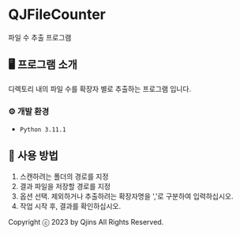 # QJFileCounter
파일 수 추출 프로그램

## 🖥️ 프로그램 소개
디렉토리 내의 파일 수를 확장자 별로 추출하는 프로그램 입니다.
<br>

### ⚙️ 개발 환경
- `Python 3.11.1`

## 📌 사용 방법
1. 스캔하려는 폴더의 경로를 지정
2. 결과 파일을 저장할 경로를 지정
3. 옵션 선택. 제외하거나 추출하려는 확장자명을 ','로 구분하여 입력하십시오.
4. 작업 시작 후, 결과를 확인하십시오.

Copyright ⓒ 2023 by Qjins All Rights Reserved.
